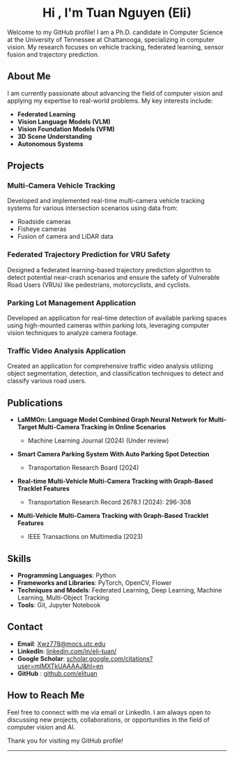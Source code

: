 <h1 align="center">Hi , I'm Tuan Nguyen (Eli)</h1>

Welcome to my GitHub profile! I am a Ph.D. candidate in Computer Science at the University of Tennessee at Chattanooga, specializing in computer vision. My research focuses on vehicle tracking, federated learning, sensor fusion and trajectory prediction.

## About Me

I am currently passionate about advancing the field of computer vision and applying my expertise to real-world problems. My key interests include:
- **Federated Learning**
- **Vision Language Models (VLM)**
- **Vision Foundation Models (VFM)**
- **3D Scene Understanding**
- **Autonomous Systems**

## Projects

### Multi-Camera Vehicle Tracking
Developed and implemented real-time multi-camera vehicle tracking systems for various intersection scenarios using data from:
- Roadside cameras
- Fisheye cameras
- Fusion of camera and LiDAR data

### Federated Trajectory Prediction for VRU Safety
Designed a federated learning-based trajectory prediction algorithm to detect potential near-crash scenarios and ensure the safety of Vulnerable Road Users (VRUs) like pedestrians, motorcyclists, and cyclists.

### Parking Lot Management Application
Developed an application for real-time detection of available parking spaces using high-mounted cameras within parking lots, leveraging computer vision techniques to analyze camera footage.

### Traffic Video Analysis Application
Created an application for comprehensive traffic video analysis utilizing object segmentation, detection, and classification techniques to detect and classify various road users.

## Publications

<!-- - **FLaMMOn: Federated Learning for Graph Language Model in Multi-Target Multi-Camera Tracking in Online Scenarios**
  - ACML - Machine Learning Journal (2024) (Under review) -->

- **LaMMOn: Language Model Combined Graph Neural Network for Multi-Target Multi-Camera Tracking in Online Scenarios**
  - Machine Learning Journal (2024) (Under review)

- **Smart Camera Parking System With Auto Parking Spot Detection**
  - Transportation Research Board (2024)

- **Real-time Multi-Vehicle Multi-Camera Tracking with Graph-Based Tracklet Features**
  - Transportation Research Record 2678.1 (2024): 296-308

- **Multi-Vehicle Multi-Camera Tracking with Graph-Based Tracklet Features**
  - IEEE Transactions on Multimedia (2023)

## Skills

- **Programming Languages**: Python
- **Frameworks and Libraries**: PyTorch, OpenCV, Flower
- **Techniques and Models**: Federated Learning, Deep Learning, Machine Learning, Multi-Object Tracking
- **Tools**: Git, Jupyter Notebook

## Contact

- **Email**: Xwz778@mocs.utc.edu
- **LinkedIn**: [linkedin.com/in/eli-tuan/](https://linkedin.com/in/eli-tuan/)
- **Google Scholar**: [scholar.google.com/citations?user=mIMXTkUAAAAJ&hl=en](https://scholar.google.com/citations?user=mIMXTkUAAAAJ&hl=en)
- **GitHub**
: [github.com/elituan](https://github.com/elituan)

## How to Reach Me

Feel free to connect with me via email or LinkedIn. I am always open to discussing new projects, collaborations, or opportunities in the field of computer vision and AI.

Thank you for visiting my GitHub profile!

---

